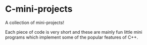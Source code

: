 # C-mini-projects
A collection of mini-projects!

Each piece of code is very short and these are mainly fun little mini programs which implement some of the popular features of C++. 
